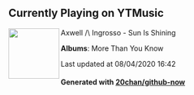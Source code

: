 ## Currently Playing on YTMusic

[<img align="left" width="100" src="https://lh3.googleusercontent.com/Oa9uCkXt9qsuMVJRRPjaLsGV0dn2R7MMMOkI4lQHFmhdlmMzEkUgG8DSeBRduvUrdCraarkDUVSrrWGpwA">](https://music.youtube.com/channel/UCcucrfDVx-WyEtb8mQIKj0A)

Axwell /\ Ingrosso - Sun Is Shining

**Albums**: More Than You Know

Last updated at 08/04/2020 16:42

#### Generated with [20chan/github-now](https://github.com/20chan/github-now)


<!--
**20chan/20chan** is a ✨ _special_ ✨ repository because its `README.md` (this file) appears on your GitHub profile.

Here are some ideas to get you started:

- 🔭 I’m currently working on ...
- 🌱 I’m currently learning ...
- 👯 I’m looking to collaborate on ...
- 🤔 I’m looking for help with ...
- 💬 Ask me about ...
- 📫 How to reach me: ...
- 😄 Pronouns: ...
- ⚡ Fun fact: ...
-->
